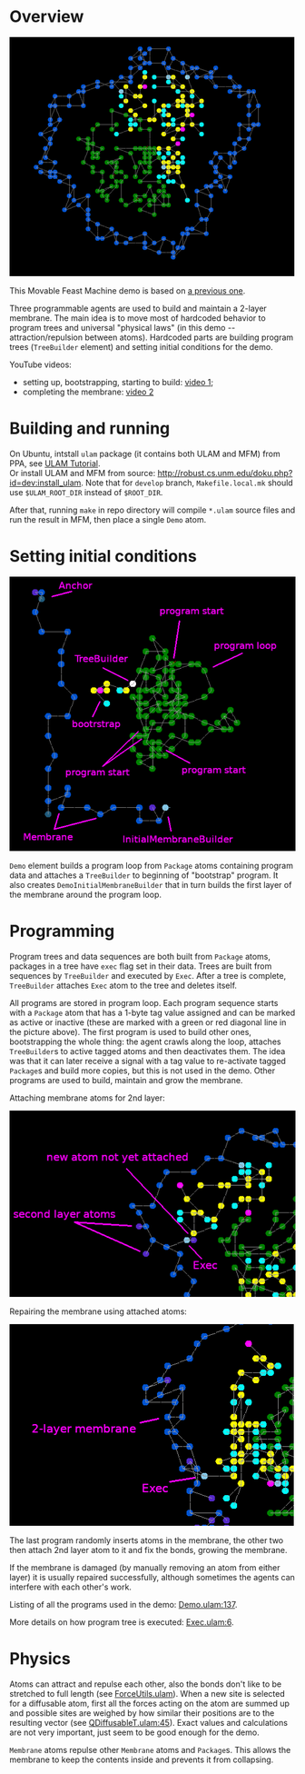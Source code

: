 # Overview
![Overview](images/overview.png)

This Movable Feast Machine demo is based on [a previous one](https://github.com/mngr777/UlamSimpleTrees).

Three programmable agents are used to build and maintain a 2-layer membrane.
The main idea is to move most of hardcoded behavior to program trees and universal "physical laws" (in this demo -- attraction/repulsion between atoms).
Hardcoded parts are building program trees (`TreeBuilder` element) and setting initial conditions for the demo.

YouTube videos:
* setting up, bootstrapping, starting to build: [video 1](https://www.youtube.com/watch?v=8uURK0usDrE);
* completing the membrane: [video 2](https://www.youtube.com/watch?v=Js69ZdZKyHQ)

# Building and running
On Ubuntu, intstall `ulam` package (it contains both ULAM and MFM) from PPA, see [ULAM Tutorial](https://github.com/elenasa/ULAM/wiki/Ulam-Programming-Language).  
Or install ULAM and MFM from source: http://robust.cs.unm.edu/doku.php?id=dev:install_ulam. Note that for `develop` branch, `Makefile.local.mk` should use `$ULAM_ROOT_DIR` instead of `$ROOT_DIR`.

After that, running `make` in repo directory will compile `*.ulam` source files and run the result in MFM, then place a single `Demo` atom.

# Setting initial conditions
![Overview](images/init.png)

`Demo` element builds a program loop from `Package` atoms containing program data and attaches a `TreeBuilder` to beginning of "bootstrap" program.  It also creates `DemoInitialMembraneBuilder` that in turn builds the first layer of the membrane around the program loop.

# Programming

Program trees and data sequences are both built from `Package` atoms, packages in a tree have `exec` flag set in their data. Trees are built from sequences by `TreeBuilder` and executed by `Exec`. After a tree is complete, `TreeBuilder` attaches `Exec` atom to the tree and deletes itself.

All programs are stored in program loop. Each program sequence starts with a `Package` atom that has a 1-byte tag value assigned and can be marked as active or inactive (these are marked with a green or red diagonal line in the picture above). The first program is used to build other ones, bootstrapping the whole thing: the agent crawls along the loop, attaches `TreeBuilder`s to active tagged atoms and then deactivates them. The idea was that it can later receive a signal with a tag value to re-activate tagged `Package`s and build more copies, but this is not used in the demo. Other programs are used to build, maintain and grow the membrane.

Attaching membrane atoms for 2nd layer:

![Overview](images/build-other.png)

Repairing the membrane using attached atoms:

![Overview](images/repair.png)

The last program randomly inserts atoms in the membrane, the other two then attach 2nd layer atom to it and fix the bonds, growing the membrane.

If the membrane is damaged (by manually removing an atom from either layer) it is usually repaired successfully, although sometimes the agents can interfere with each other's work.

Listing of all the programs used in the demo: [Demo.ulam:137](https://github.com/mngr777/UlamMembrane1/blob/master/Demo.ulam#L137).

More details on how program tree is executed: [Exec.ulam:6](https://github.com/mngr777/UlamMembrane1/blob/master/Exec.ulam#L6).

# Physics

Atoms can attract and repulse each other, also the bonds don't like to be stretched to full length (see [ForceUtils.ulam](https://github.com/mngr777/UlamMembrane1/blob/master/ForceUtils.ulam)). When a new site is selected for a diffusable atom, first all the forces acting on the atom are summed up and possible sites are weighed by how similar their positions are to the resulting vector (see [QDiffusableT.ulam:45](https://github.com/mngr777/UlamMembrane1/blob/master/QDiffusableT.ulam#L45)). Exact values and calculations are not very important, just seem to be good enough for the demo.

`Membrane` atoms repulse other `Membrane` atoms and `Package`s. This allows the membrane to keep the contents inside and prevents it from collapsing.

